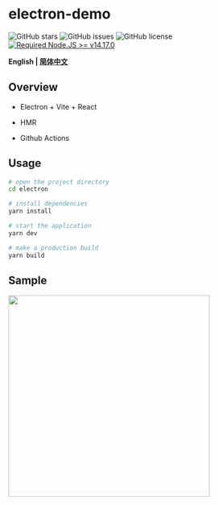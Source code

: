 # electron-demo

![GitHub stars](https://img.shields.io/github/stars/BrainCoTech/zenlite_sdk?color=fa6470&style=flat)
![GitHub issues](https://img.shields.io/github/issues/BrainCoTech/zenlite_sdk?color=d8b22d&style=flat)
![GitHub license](https://img.shields.io/github/license/BrainCoTech/zenlite_sdk?style=flat)
[![Required Node.JS >= v14.17.0](https://img.shields.io/static/v1?label=node&message=%3E=14.17.0&logo=node.js&color=3f893e&style=flat)](https://nodejs.org/about/releases)

**English | [简体中文](README.zh-CN.md)**

## Overview

- Electron + Vite + React

- HMR

- Github Actions

## Usage

```sh
# open the project directory
cd electron

# install dependencies
yarn install

# start the application
yarn dev

# make a production build
yarn build
```

## Sample

<img width="400px" src="https://app.brainco.cn/universal/zenlite-sdk-prebuild/node/oxyz-electron.png"/>
